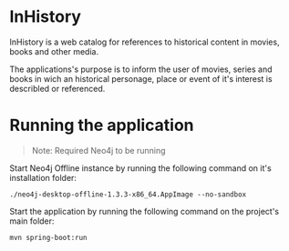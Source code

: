 # InHistory

InHistory is a web catalog for references to historical content in movies, books and other media.

The applications's purpose is to inform the user of movies, series and books in wich an historical personage, place or event of it's interest is describled or referenced.

# Running the application

> Note: Required Neo4j to be running    

Start Neo4j Offline instance by running the following command on it's installation folder:
```
./neo4j-desktop-offline-1.3.3-x86_64.AppImage --no-sandbox
```

Start the application by running the following command on the project's main folder:
```
mvn spring-boot:run
```